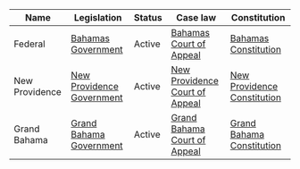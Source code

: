 | Name | Legislation | Status | Case law | Constitution |
|---|---|---|---|---|
| Federal | [Bahamas Government](https://www.bahamas.gov.bs/) | Active | [Bahamas Court of Appeal](https://www.bahamascourtofappeal.gov.bs/) | [Bahamas Constitution](https://www.bahamas.gov.bs/government/constitution) |
| New Providence | [New Providence Government](https://www.bahamas.gov.bs/government/new-providence) | Active | [New Providence Court of Appeal](https://www.bahamascourtofappeal.gov.bs/) | [New Providence Constitution](https://www.bahamas.gov.bs/government/constitution) |
| Grand Bahama | [Grand Bahama Government](https://www.bahamas.gov.bs/government/grand-bahama) | Active | [Grand Bahama Court of Appeal](https://www.bahamascourtofappeal.gov.bs/) | [Grand Bahama Constitution](https://www.bahamas.gov.bs/government/constitution) |
